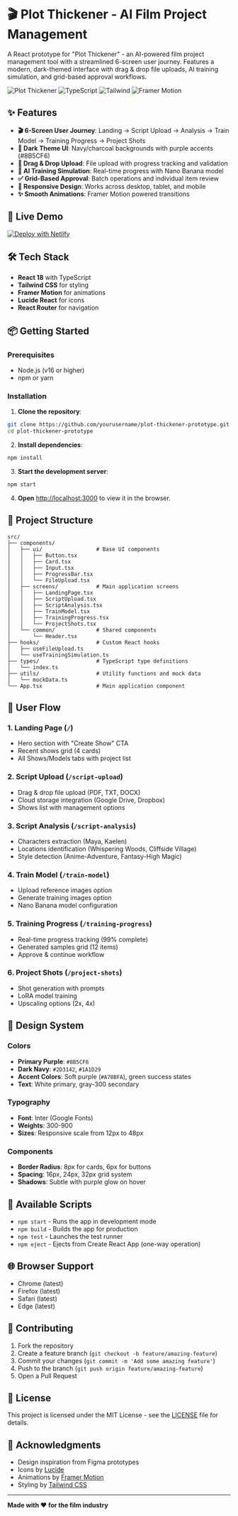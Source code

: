 # 🎬 Plot Thickener - AI Film Project Management

A React prototype for "Plot Thickener" - an AI-powered film project management tool with a streamlined 6-screen user journey. Features a modern, dark-themed interface with drag & drop file uploads, AI training simulation, and grid-based approval workflows.

![Plot Thickener](https://img.shields.io/badge/React-18-blue) ![TypeScript](https://img.shields.io/badge/TypeScript-4.9-blue) ![Tailwind](https://img.shields.io/badge/Tailwind-3.2-38B2AC) ![Framer Motion](https://img.shields.io/badge/Framer%20Motion-10.16-0055FF)

## ✨ Features

- **🎬 6-Screen User Journey**: Landing → Script Upload → Analysis → Train Model → Training Progress → Project Shots
- **🎨 Dark Theme UI**: Navy/charcoal backgrounds with purple accents (#8B5CF6)
- **📁 Drag & Drop Upload**: File upload with progress tracking and validation
- **🤖 AI Training Simulation**: Real-time progress with Nano Banana model
- **✅ Grid-Based Approval**: Batch operations and individual item review
- **📱 Responsive Design**: Works across desktop, tablet, and mobile
- **✨ Smooth Animations**: Framer Motion powered transitions

## 🚀 Live Demo

[![Deploy with Netlify](https://www.netlify.com/img/deploy/button.svg)](https://app.netlify.com/start/deploy?repository=https://github.com/yourusername/plot-thickener-prototype)

## 🛠️ Tech Stack

- **React 18** with TypeScript
- **Tailwind CSS** for styling
- **Framer Motion** for animations
- **Lucide React** for icons
- **React Router** for navigation

## 📦 Getting Started

### Prerequisites

- Node.js (v16 or higher)
- npm or yarn

### Installation

1. **Clone the repository**:
```bash
git clone https://github.com/yourusername/plot-thickener-prototype.git
cd plot-thickener-prototype
```

2. **Install dependencies**:
```bash
npm install
```

3. **Start the development server**:
```bash
npm start
```

4. **Open** [http://localhost:3000](http://localhost:3000) to view it in the browser.

## 📁 Project Structure

```
src/
├── components/
│   ├── ui/                 # Base UI components
│   │   ├── Button.tsx
│   │   ├── Card.tsx
│   │   ├── Input.tsx
│   │   ├── ProgressBar.tsx
│   │   └── FileUpload.tsx
│   ├── screens/            # Main application screens
│   │   ├── LandingPage.tsx
│   │   ├── ScriptUpload.tsx
│   │   ├── ScriptAnalysis.tsx
│   │   ├── TrainModel.tsx
│   │   ├── TrainingProgress.tsx
│   │   └── ProjectShots.tsx
│   └── common/             # Shared components
│       └── Header.tsx
├── hooks/                  # Custom React hooks
│   ├── useFileUpload.ts
│   └── useTrainingSimulation.ts
├── types/                  # TypeScript type definitions
│   └── index.ts
├── utils/                  # Utility functions and mock data
│   └── mockData.ts
└── App.tsx                 # Main application component
```

## 🎯 User Flow

### 1. **Landing Page** (`/`)
- Hero section with "Create Show" CTA
- Recent shows grid (4 cards)
- All Shows/Models tabs with project list

### 2. **Script Upload** (`/script-upload`)
- Drag & drop file upload (PDF, TXT, DOCX)
- Cloud storage integration (Google Drive, Dropbox)
- Shows list with management options

### 3. **Script Analysis** (`/script-analysis`)
- Characters extraction (Maya, Kaelen)
- Locations identification (Whispering Woods, Cliffside Village)
- Style detection (Anime-Adventure, Fantasy-High Magic)

### 4. **Train Model** (`/train-model`)
- Upload reference images option
- Generate training images option
- Nano Banana model configuration

### 5. **Training Progress** (`/training-progress`)
- Real-time progress tracking (99% complete)
- Generated samples grid (12 items)
- Approve & continue workflow

### 6. **Project Shots** (`/project-shots`)
- Shot generation with prompts
- LoRA model training
- Upscaling options (2x, 4x)

## 🎨 Design System

### Colors
- **Primary Purple**: `#8B5CF6`
- **Dark Navy**: `#2D3142`, `#1A1D29`
- **Accent Colors**: Soft purple (`#A78BFA`), green success states
- **Text**: White primary, gray-300 secondary

### Typography
- **Font**: Inter (Google Fonts)
- **Weights**: 300-900
- **Sizes**: Responsive scale from 12px to 48px

### Components
- **Border Radius**: 8px for cards, 6px for buttons
- **Spacing**: 16px, 24px, 32px grid system
- **Shadows**: Subtle with purple glow on hover

## 📜 Available Scripts

- `npm start` - Runs the app in development mode
- `npm build` - Builds the app for production
- `npm test` - Launches the test runner
- `npm eject` - Ejects from Create React App (one-way operation)

## 🌐 Browser Support

- Chrome (latest)
- Firefox (latest)
- Safari (latest)
- Edge (latest)

## 🤝 Contributing

1. Fork the repository
2. Create a feature branch (`git checkout -b feature/amazing-feature`)
3. Commit your changes (`git commit -m 'Add some amazing feature'`)
4. Push to the branch (`git push origin feature/amazing-feature`)
5. Open a Pull Request

## 📄 License

This project is licensed under the MIT License - see the [LICENSE](LICENSE) file for details.

## 🙏 Acknowledgments

- Design inspiration from Figma prototypes
- Icons by [Lucide](https://lucide.dev/)
- Animations by [Framer Motion](https://www.framer.com/motion/)
- Styling by [Tailwind CSS](https://tailwindcss.com/)

---

**Made with ❤️ for the film industry**
